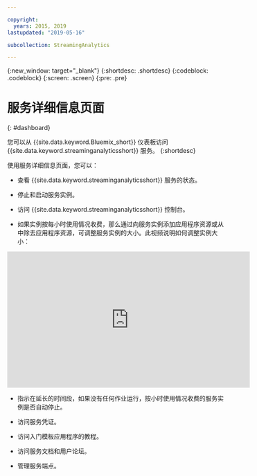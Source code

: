 ```yaml
---

copyright:
  years: 2015, 2019
lastupdated: "2019-05-16"

subcollection: StreamingAnalytics

---
```


<!-- Attribute definitions -->
{:new_window: target="_blank"}
{:shortdesc: .shortdesc}
{:codeblock: .codeblock}
{:screen: .screen}
{:pre: .pre}

# 服务详细信息页面
{: #dashboard}

您可以从 {{site.data.keyword.Bluemix_short}} 仪表板访问 {{site.data.keyword.streaminganalyticsshort}} 服务。
{:shortdesc}

使用服务详细信息页面，您可以：

* 查看 {{site.data.keyword.streaminganalyticsshort}} 服务的状态。
* 停止和启动服务实例。
* 访问 {{site.data.keyword.streaminganalyticsshort}} 控制台。

* 如果实例按每小时使用情况收费，那么通过向服务实例添加应用程序资源或从中除去应用程序资源，可调整服务实例的大小。此视频说明如何调整实例大小：
<iframe width="560" height="315" title="调整实例大小" src="https://www.youtube.com/embed/zbZ9am9UhPw?rel=0" frameborder="0" allowfullscreen>调整实例大小</iframe>

* 指示在延长的时间段，如果没有任何作业运行，按小时使用情况收费的服务实例是否自动停止。

* 访问服务凭证。
* 访问入门模板应用程序的教程。
* 访问服务文档和用户论坛。
* 管理服务端点。
